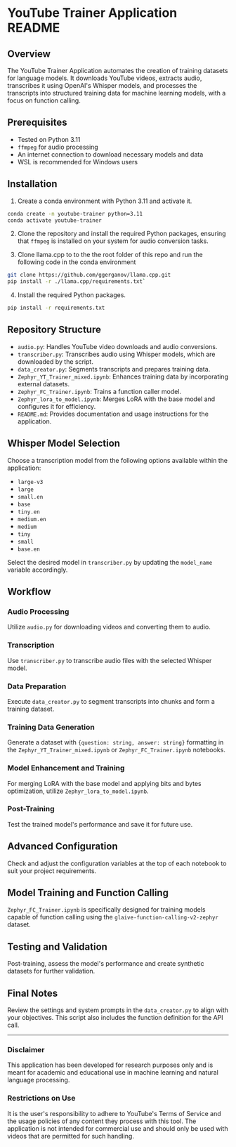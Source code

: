 # YouTube Trainer Application README

## Overview
The YouTube Trainer Application automates the creation of training datasets for language models. It downloads YouTube videos, extracts audio, transcribes it using OpenAI's Whisper models, and processes the transcripts into structured training data for machine learning models, with a focus on function calling.

## Prerequisites
- Tested on Python 3.11
- `ffmpeg` for audio processing
- An internet connection to download necessary models and data
- WSL is recommended for Windows users

## Installation

1. Create a conda environment with Python 3.11 and activate it.

```bash
conda create -n youtube-trainer python=3.11
conda activate youtube-trainer
```

2. Clone the repository and install the required Python packages, ensuring that `ffmpeg` is installed on your system for audio conversion tasks.

3. Clone llama.cpp to to the the root folder of this repo and run the following code in the conda environment

 ```bash
 git clone https://github.com/ggerganov/llama.cpp.git
 pip install -r ./llama.cpp/requirements.txt` 
 ```
 
4. Install the required Python packages.

```bash
pip install -r requirements.txt
```

## Repository Structure
- `audio.py`: Handles YouTube video downloads and audio conversions.
- `transcriber.py`: Transcribes audio using Whisper models, which are downloaded by the script.
- `data_creator.py`: Segments transcripts and prepares training data.
- `Zephyr_YT_Trainer_mixed.ipynb`: Enhances training data by incorporating external datasets.
- `Zephyr_FC_Trainer.ipynb`: Trains a function caller model.
- `Zephyr_lora_to_model.ipynb`: Merges LoRA with the base model and configures it for efficiency.
- `README.md`: Provides documentation and usage instructions for the application.

## Whisper Model Selection
Choose a transcription model from the following options available within the application:
- `large-v3`
- `large`
- `small.en`
- `base`
- `tiny.en`
- `medium.en`
- `medium`
- `tiny`
- `small`
- `base.en`

Select the desired model in `transcriber.py` by updating the `model_name` variable accordingly.

## Workflow

### Audio Processing
Utilize `audio.py` for downloading videos and converting them to audio.

### Transcription
Use `transcriber.py` to transcribe audio files with the selected Whisper model.

### Data Preparation
Execute `data_creator.py` to segment transcripts into chunks and form a training dataset.

### Training Data Generation
Generate a dataset with `{question: string, answer: string}` formatting in the `Zephyr_YT_Trainer_mixed.ipynb` or `Zephyr_FC_Trainer.ipynb` notebooks.

### Model Enhancement and Training
For merging LoRA with the base model and applying bits and bytes optimization, utilize `Zephyr_lora_to_model.ipynb`.

### Post-Training
Test the trained model's performance and save it for future use.

## Advanced Configuration
Check and adjust the configuration variables at the top of each notebook to suit your project requirements.

## Model Training and Function Calling
`Zephyr_FC_Trainer.ipynb` is specifically designed for training models capable of function calling using the `glaive-function-calling-v2-zephyr` dataset.

## Testing and Validation
Post-training, assess the model's performance and create synthetic datasets for further validation.

## Final Notes
Review the settings and system prompts in the `data_creator.py` to align with your objectives. This script also includes the function definition for the API call.

---

### Disclaimer
This application has been developed for research purposes only and is meant for academic and educational use in machine learning and natural language processing.

### Restrictions on Use
It is the user's responsibility to adhere to YouTube's Terms of Service and the usage policies of any content they process with this tool. The application is not intended for commercial use and should only be used with videos that are permitted for such handling.
